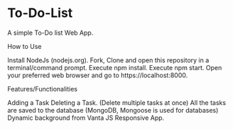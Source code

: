 ﻿# To-Do-List
 
 A simple To-Do list Web App.

How to Use

Install NodeJs (nodejs.org).
Fork, Clone and open this repository in a terminal/command prompt.
Execute npm install.
Execute npm start.
Open your preferred web browser and go to https://localhost:8000.

Features/Functionalities

Adding a Task
Deleting a Task. (Delete multiple tasks at once)
All the tasks are saved to the database (MongoDB, Mongoose is used for databases)
Dynamic background from Vanta JS
Responsive App.

